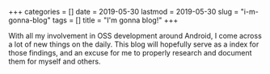 +++
categories = []
date = 2019-05-30
lastmod = 2019-05-30
slug = "i-m-gonna-blog"
tags = []
title = "I'm gonna blog!"
+++

With all my involvement in OSS development around Android, I come across a lot of new things on the daily. This blog will hopefully serve as a index for those findings, and an excuse for me to properly research and document them for myself and others.

